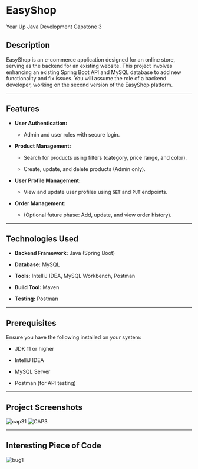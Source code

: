 # EasyShop
Year Up Java Development Capstone 3
## Description

EasyShop is an e-commerce application designed for an online store, serving as the backend for an existing website. This project involves enhancing an existing Spring Boot API and MySQL database to add new functionality and fix issues. You will assume the role of a backend developer, working on the second version of the EasyShop platform.



---



## Features

- **User Authentication:**

    - Admin and user roles with secure login.

- **Product Management:**

    - Search for products using filters (category, price range, and color).

    - Create, update, and delete products (Admin only).

- **User Profile Management:**

    - View and update user profiles using `GET` and `PUT` endpoints.

- **Order Management:**

    - (Optional future phase: Add, update, and view order history).



---



## Technologies Used

- **Backend Framework:** Java (Spring Boot)

- **Database:** MySQL

- **Tools:** IntelliJ IDEA, MySQL Workbench, Postman

- **Build Tool:** Maven

- **Testing:** Postman



---



## Prerequisites

Ensure you have the following installed on your system:

- JDK 11 or higher

- IntelliJ IDEA

- MySQL Server

- Postman (for API testing)



---


## Project Screenshots



![cap31](https://github.com/user-attachments/assets/8136a5df-22d1-403f-9dcf-c8e11fe07cc1)
![CAP3](https://github.com/user-attachments/assets/0a2ae03a-942c-484d-959a-45f2582d5702)



---

## Interesting Piece of Code


![bug1](https://github.com/user-attachments/assets/5f044600-e1b1-4570-93a8-e15b18bb2be3)



